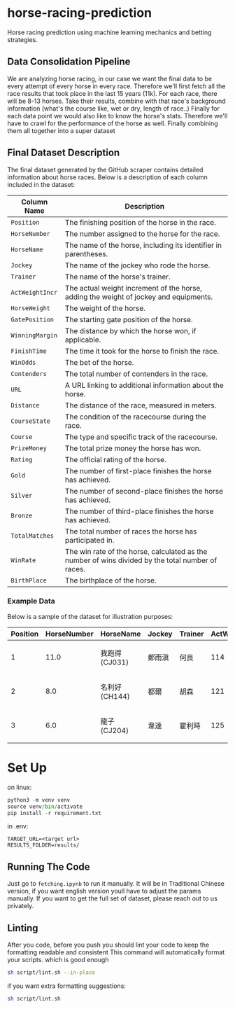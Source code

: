 # horse-racing-prediction
Horse racing prediction using machine learning mechanics and betting strategies.

## Data Consolidation Pipeline
We are analyzing horse racing, in our case we want the final data to be every attempt of every horse in every race.
Therefore we'll first fetch all the race results that took place in the last 15 years (11k). For each race, there will be 8-13 horses.
Take their results, combine with that race's background information (what's the course like, wet or dry, length of race..)
Finally for each data point we would also like to know the horse's stats. Therefore we'll have to crawl for the performance of the horse as well.
Finally combining them all together into a super dataset

## Final Dataset Description

The final dataset generated by the GitHub scraper contains detailed information about horse races. Below is a description of each column included in the dataset:

| Column Name        | Description                                                                                                 |
|--------------------|-------------------------------------------------------------------------------------------------------------|
| `Position`         | The finishing position of the horse in the race.                                                            |
| `HorseNumber`      | The number assigned to the horse for the race.                                                              |
| `HorseName`        | The name of the horse, including its identifier in parentheses.                                             |
| `Jockey`           | The name of the jockey who rode the horse.                                                                  |
| `Trainer`          | The name of the horse's trainer.                                                                            |
| `ActWeightIncr`    | The actual weight increment of the horse, adding the weight of jockey and equipments.                       |
| `HorseWeight`      | The weight of the horse.                                                                                    |
| `GatePosition`     | The starting gate position of the horse.                                                                    |
| `WinningMargin`    | The distance by which the horse won, if applicable.                                                         |
| `FinishTime`       | The time it took for the horse to finish the race.                                                          |
| `WinOdds`          | The bet of the horse.                                                                                       |
| `Contenders`       | The total number of contenders in the race.                                                                 |
| `URL`              | A URL linking to additional information about the horse.                                                    |
| `Distance`         | The distance of the race, measured in meters.                                                               |
| `CourseState`      | The condition of the racecourse during the race.                                                            |
| `Course`           | The type and specific track of the racecourse.                                                              |
| `PrizeMoney`       | The total prize money the horse has won.                                                                    |
| `Rating`           | The official rating of the horse.                                                                           |
| `Gold`             | The number of first-place finishes the horse has achieved.                                                  |
| `Silver`           | The number of second-place finishes the horse has achieved.                                                 |
| `Bronze`           | The number of third-place finishes the horse has achieved.                                                  |
| `TotalMatches`     | The total number of races the horse has participated in.                                                    |
| `WinRate`          | The win rate of the horse, calculated as the number of wins divided by the total number of races.           |
| `BirthPlace`       | The birthplace of the horse.                                                                                |

### Example Data

Below is a sample of the dataset for illustration purposes:

| Position | HorseNumber | HorseName | Jockey | Trainer | ActWeightIncr | HorseWeight | GatePosition | WinningMargin | FinishTime | WinOdds | Contenders | URL | Distance | CourseState | Course | PrizeMoney | Rating | Gold | Silver | Bronze | TotalMatches | WinRate | BirthPlace |
|----------|-------------|-----------|--------|---------|----------------|-------------|--------------|----------------|-------------|---------|------------|-----|----------|-------------|--------|-------------|--------|------|--------|--------|---------------|---------|------------|
| 1        | 11.0        | 我跑得 (CJ031) | 鄭雨滇   | 何良      | 114            | 981         | 10           | -              | 1:40.77  | 2.7     | 12         | /racing/information/Chinese/Horse/Horse.aspx?HorseId=HK_2007_J031 | 1650     | 好地          | 草地 - "A" 賽道 | 1407400.0   | 12.0   | 2.0  | 6.0    | 3.0    | 36.0          | 0.3056  | 紐西蘭    |
| 2        | 8.0         | 名利好 (CH144) | 都爾     | 胡森      | 121            | 956         | 9            | 頸位            | 1:40.84  | 12.0    | 12         | /racing/information/Chinese/Horse/Horse.aspx?HorseId=HK_2006_H144 | 1650     | 好地          | 草地 - "A" 賽道 | 457200.0    | 28.0   | 0.0  | 2.0    | 2.0    | 24.0          | 0.1667  | 英國      |
| 3        | 6.0         | 龍子 (CJ204) | 韋達     | 霍利時    | 125            | 1009        | 6            | 2              | 1:41.08  | 4.5     | 12         | /racing/information/Chinese/Horse/Horse.aspx?HorseId=HK_2007_J204 | 1650     | 好地          | 草地 - "A" 賽道 | 1000238.0   | 20.0   | 2.0  | 0.0    | 5.0    | 36.0          | 0.1944  | 紐西蘭    |

# Set Up

on linux:
```python
python3 -m venv venv
source venv/bin/activate
pip install -r requirement.txt
```

in .env:
```
TARGET_URL=<target url>
RESULTS_FOLDER=results/
```

## Running The Code
Just go to `fetching.ipynb` to run it manually. It will be in Traditional Chinese version, if you want english version youll have
to adjust the params manually.
If you want to get the full set of dataset, please reach out to us privately.


## Linting
After you code, before you push you should lint your code to keep the formatting readable and consistent
This command will automatically format your scripts. which is good enough
```bash
sh script/lint.sh --in-place
```
if you want extra formatting suggestions:
```bash
sh script/lint.sh
```
